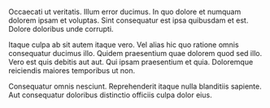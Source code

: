 Occaecati ut veritatis. Illum error ducimus. In quo dolore et numquam dolorem ipsam et voluptas. Sint consequatur est ipsa quibusdam et est. Dolore doloribus unde corrupti.
 Itaque culpa ab sit autem itaque vero. Vel alias hic quo ratione omnis consequatur ducimus illo. Quidem praesentium quae dolorem quod sed illo. Vero est quis debitis aut aut. Qui ipsam praesentium et quia. Doloremque reiciendis maiores temporibus ut non.
 Consequatur omnis nesciunt. Reprehenderit itaque nulla blanditiis sapiente. Aut consequatur doloribus distinctio officiis culpa dolor eius.